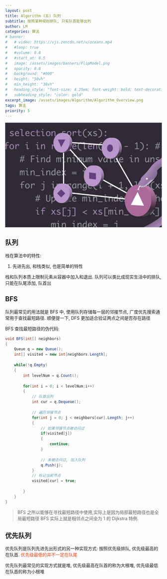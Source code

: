 ```yaml
---
layout: post
title: Algorithm (五) 队列
subtitle: 按照某种规则排队, 只有队首能够出列
author: LM
categories: 算法
# banner:
#   # video: https://vjs.zencdn.net/v/oceans.mp4
#   #loop: true
#   #volume: 0.8
#   #start_at: 8.5
#   image: /assets/images/banners/FlipModel.png
#   opacity: 0.8
#   background: "#000"
#   height: "50vh"
#   min_height: "38vh"
#   heading_style: "font-size: 4.25em; font-weight: bold; text-decoration: underline"
#   subheading_style: "color: gold"
excerpt_image: /assets/images/Algorithm/Algorithm_Overview.png
tags: 算法
priority: 5
---
```


![banner](/assets/images/Algorithm/Algorithm_Overview.png)  

## 队列
栈在算法中的特性:  
1. 先进先出, 和栈类似, 也是简单的特性  

栈和队列本质上限制元素从容器中加入和退出. 队列可以类比成现实生活中的排队, 只能在队尾添加, 队首出  

## BFS
队列最常见的用法就是 BFS 中, 使用队列存储每一层的邻接节点, 广度优先搜索通常用于查找最短路径. 顺便提一下, DFS 更加适合验证两点之间是否存在路径  

BFS 查找最短路径的伪代码:  

```csharp
void BFS(int[] neighbors)
{
    Queue q = new Queue();
    int[] visited = new int[neighbors.Length];

    while(!q.Empty)
    {
        int levelNum = q.Count();

        for(int i = 0; i < levelNum;i++)
        {
            // 队首出列
            int cur = q.Dequeue();

            // 遍历邻接节点
            for(int j = 0; j < neighbors[cur].Length; j++)
            {
                // 如果邻接节点被访问过
                if(visited[j])
                {
                    continue;
                }

                // 未被访问过, 加入队列
                q.Push(j);
            }
            // 标记当前节点
            visited[cur] = true;
            
        }
    }
}
```  
> BFS 之所以能够在寻找最短路径中使用,实际上是因为局部最短路径也是全局最短路径
> BFS 实际上就是相邻点之间全为 1 的 Dijkstra 特例. 

## 优先队列  
优先队列是队列先进先出形式的另一种实现方式: 按照优先级排队, 优先级最高的在队首. <span style='color:#e84118'>优先级最低的并不一定在队尾</span>  

优先队列最常见的实现方式就是堆, 优先级最高在队首的称为大根堆, 优先级最低在队首的称为小根堆  